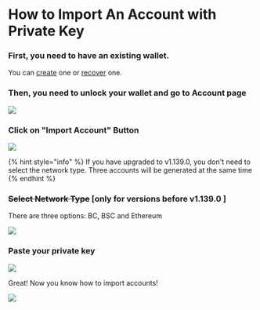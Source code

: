 # How to Import An Account with Private Key

### First, you need to have an existing wallet. 

You can [create](get-started.md) one or [recover](recover.md) one. 

### Then, you need to unlock your wallet and go to Account page

![](../../../.gitbook/assets/image%20%2828%29.png)

### Click on "Import Account" Button

![](../../../.gitbook/assets/image%20%2830%29.png)



{% hint style="info" %}
If you have upgraded to v1.139.0, you don't need to select the network type. Three accounts will be generated at the same time
{% endhint %}

### ~~Select Network Type~~ \[only for versions before v1.139.0 \]

There are three options: BC, BSC and Ethereum

![](../../../.gitbook/assets/image%20%2826%29.png)



### Paste your private key

![](../../../.gitbook/assets/image%20%2823%29.png)

Great! Now you know how to import accounts!

![](../../../.gitbook/assets/image%20%2862%29.png)

